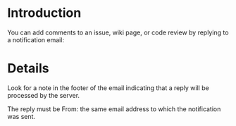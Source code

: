 # Introduction #

You can add comments to an issue, wiki page, or code review by replying to a notification email:


# Details #


Look for a note in the footer of the email indicating that a reply will be processed by the server.

The reply must be From: the same email address to which the notification was sent.